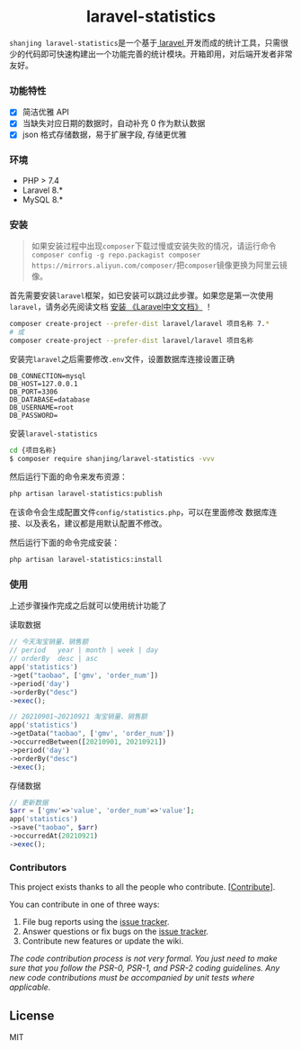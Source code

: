<h1 align="center"> laravel-statistics </h1>

<p align=""><code>shanjing laravel-statistics</code>是一个基于<a href="https://laravel.com/" target="_blank"> laravel </a>开发而成的统计工具，只需很少的代码即可快速构建出一个功能完善的统计模块。开箱即用，对后端开发者非常友好。</p>


### 功能特性

- [x] 简洁优雅 API
- [x] 当缺失对应日期的数据时，自动补充 0 作为默认数据
- [x] json 格式存储数据，易于扩展字段, 存储更优雅

### 环境
- PHP > 7.4
- Laravel 8.*
- MySQL 8.*


### 安装

> 如果安装过程中出现`composer`下载过慢或安装失败的情况，请运行命令`composer config -g repo.packagist composer https://mirrors.aliyun.com/composer/`把`composer`镜像更换为阿里云镜像。

首先需要安装`laravel`框架，如已安装可以跳过此步骤。如果您是第一次使用`laravel`，请务必先阅读文档 [安装 《Laravel中文文档》](https://learnku.com/docs/laravel/8.x/installation/9354) ！
```bash
composer create-project --prefer-dist laravel/laravel 项目名称 7.*
# 或
composer create-project --prefer-dist laravel/laravel 项目名称
```

安装完`laravel`之后需要修改`.env`文件，设置数据库连接设置正确

```dotenv
DB_CONNECTION=mysql
DB_HOST=127.0.0.1
DB_PORT=3306
DB_DATABASE=database
DB_USERNAME=root
DB_PASSWORD=
```

安装`laravel-statistics`
```bash
cd {项目名称}
$ composer require shanjing/laravel-statistics -vvv
```

然后运行下面的命令来发布资源：

```bash
php artisan laravel-statistics:publish
```

在该命令会生成配置文件`config/statistics.php`，可以在里面修改 数据库连接、以及表名，建议都是用默认配置不修改。

然后运行下面的命令完成安装：

```bash
php artisan laravel-statistics:install
```

### 使用
上述步骤操作完成之后就可以使用统计功能了

读取数据
```php
// 今天淘宝销量、销售额
// period   year | month | week | day
// orderBy  desc | asc
app('statistics')
->get("taobao", ['gmv', 'order_num'])
->period('day')
->orderBy("desc")
->exec();

// 20210901~20210921 淘宝销量、销售额
app('statistics')
->getData("taobao", ['gmv', 'order_num'])
->occurredBetween([20210901, 20210921])
->period('day')
->orderBy("desc") 
->exec();
```

存储数据
```php
// 更新数据
$arr = ['gmv'=>'value', 'order_num'=>'value'];
app('statistics')
->save("taobao", $arr)
->occurredAt(20210921)
->exec();
```

### Contributors

This project exists thanks to all the people who contribute. [[Contribute](CONTRIBUTING.md)].

You can contribute in one of three ways:

1. File bug reports using the [issue tracker](https://github.com/shanjing/laravel-statistics/issues).
2. Answer questions or fix bugs on the [issue tracker](https://github.com/shanjing/laravel-statistics/issues).
3. Contribute new features or update the wiki.

_The code contribution process is not very formal. You just need to make sure that you follow the PSR-0, PSR-1, and PSR-2 coding guidelines. Any new code contributions must be accompanied by unit tests where applicable._

## License

MIT